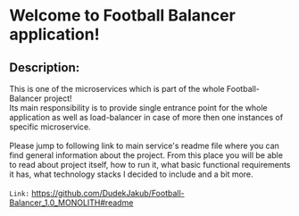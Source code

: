 # Welcome to Football Balancer application!

## Description:
This is one of the microservices which is part of the whole Football-Balancer project! 
<br/>
Its main responsibility is to provide single entrance point for the whole application as well as load-balancer in case of more then one instances of specific microservice.
<br/>
<br/>
Please jump to following link to main service's readme file where you can find general information about the project. From this place you will be able to read about project itself, how to run it, what basic functional requirements it has, what technology stacks I decided to include and a bit more.
<br/>
<br/>
`Link:`
https://github.com/DudekJakub/Football-Balancer_1.0_MONOLITH#readme
